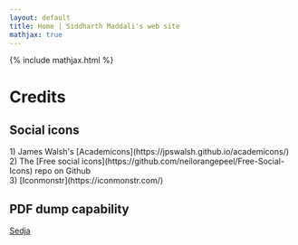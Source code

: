 ```yaml
---
layout: default
title: Home | Siddharth Maddali's web site
mathjax: true
---
```

{% include mathjax.html %}
<h1>Credits</h1>

<h2>Social icons</h2>
1) James Walsh's [Academicons](https://jpswalsh.github.io/academicons/)<br/>
2) The [Free social icons](https://github.com/neilorangepeel/Free-Social-Icons) repo on Github<br/>
3) [Iconmonstr](https://iconmonstr.com/)

<h2>PDF dump capability</h2>
<a href="https://www.sejda.com/">Sedja</a>


